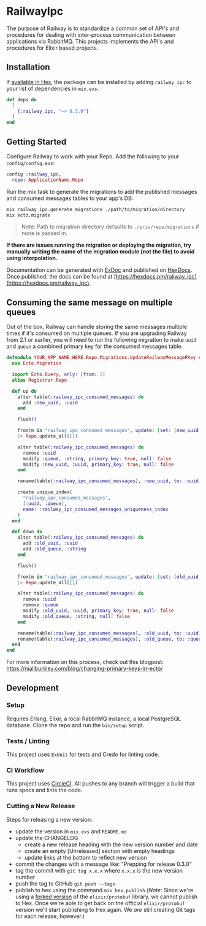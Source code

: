 # RailwayIpc

The purpose of Railway is to standardize a common set of API's and procedures for dealing with inter-process communication between applications via RabbitMQ. This projects implements the API's and procedures for Elixir based projects.

## Installation

If [available in Hex](https://hex.pm/docs/publish), the package can be installed by adding `railway_ipc` to your list of dependencies in `mix.exs`:

```elixir
def deps do
  [
    {:railway_ipc, "~> 0.3.0"}
  ]
end
```

## Getting Started

Configure Railway to work with your Repo. Add the following to your `config/config.exs`:

```elixir
config :railway_ipc,
  repo: ApplicationName.Repo
```

Run the mix task to generate the migrations to add the published messages and consumed messages tables to your app's DB:

```bash
mix railway_ipc.generate_migrations ./path/to/migration/directory
mix ecto.migrate
```

> Note: Path to migration directory defaults to `./priv/repo/migrations` if none is passed in.

**If there are issues running the migration or deploying the migration, try manually writing the name of the migration module (not the file) to avoid using interpolation.**

Documentation can be generated with [ExDoc](https://github.com/elixir-lang/ex_doc) and published on [HexDocs](https://hexdocs.pm).
Once published, the docs can be found at [https://hexdocs.pm/railway_ipc](https://hexdocs.pm/railway_ipc).

## Consuming the same message on multiple queues

Out of the box, Railway can handle storing the same messages multiple times if it's consumed on multiple queues. If you are upgrading Railway from 2.1 or earlier, you will need to run the following migration to make `uuid` and `queue` a combined primary key for the consumed messages table.

```elixir
defmodule YOUR_APP_NAME_HERE.Repo.Migrations.UpdateRailwayMessagePKey do
  use Ecto.Migration

  import Ecto.Query, only: [from: 2]
  alias Registrar.Repo

  def up do
    alter table(:railway_ipc_consumed_messages) do
      add :new_uuid, :uuid
    end

    flush()

    from(m in "railway_ipc_consumed_messages", update: [set: [new_uuid: m.uuid]])
    |> Repo.update_all([])

    alter table(:railway_ipc_consumed_messages) do
      remove :uuid
      modify :queue, :string, primary_key: true, null: false
      modify :new_uuid, :uuid, primary_key: true, null: false
    end

    rename(table(:railway_ipc_consumed_messages), :new_uuid, to: :uuid)

    create unique_index(
      "railway_ipc_consumed_messages",
      [:uuid, :queue],
      name: :railway_ipc_consumed_messages_uniqueness_index
    )
  end

  def down do
    alter table(:railway_ipc_consumed_messages) do
      add :old_uuid, :uuid
      add :old_queue, :string
    end

    flush()

    from(m in "railway_ipc_consumed_messages", update: [set: [old_uuid: m.uuid, old_queue: m.queue]])
    |> Repo.update_all([])

    alter table(:railway_ipc_consumed_messages) do
      remove :uuid
      remove :queue
      modify :old_uuid, :uuid, primary_key: true, null: false
      modify :old_queue, :string, null: false
    end

    rename(table(:railway_ipc_consumed_messages), :old_uuid, to: :uuid)
    rename(table(:railway_ipc_consumed_messages), :old_queue, to: :queue)
  end
end
```

For more information on this process, check out this blogpost: https://niallburkley.com/blog/changing-primary-keys-in-ecto/

## Development
### Setup
Requires Erlang, Elixir, a local RabbitMQ instance, a local PostgreSQL database. Clone the repo and run the `bin/setup` script.

### Tests / Linting
This project uses `ExUnit` for tests and Credo for linting code.

### CI Workflow
This project uses [CircleCI](https://app.circleci.com/pipelines/github/learn-co/railway_ipc). All pushes to any branch will trigger a build that runs specs and lints the code.

### Cutting a New Release
Steps for releasing a new version:

* update the version in `mix.exs` and `README.md`
* update the CHANGELOG
  - create a new release heading with the new version number and date
  - create an empty [Unreleased] section with empty headings
  - update links at the bottom to reflect new version
* commit the changes with a message like: "Prepping for release 0.3.0"
* tag the commit with `git tag x.x.x` where `x.x.x` is the new version number
* push the tag to GitHub `git push --tags`
* publish to hex using the command `mix hex.publish` (_Note_: Since we're using a [forked version](https://github.com/learn-co/railway_ipc/blob/master/CHANGELOG.md#changed-1) of the `elixir/protobuf` library, we cannot publish to Hex. Once we're able to get back on the official `elixir/protobuf` version we'll start publishing to Hex again. We _are_ still creating Git tags for each release, however.)

